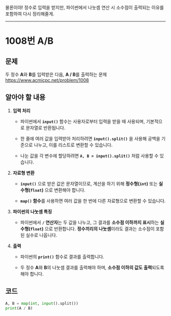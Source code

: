 물론이야! 정수로 입력을 받지만, 파이썬에서 나눗셈 연산 시 소수점이 출력되는 이유를 포함하여 다시 정리해줄게.

---

# 1008번 A/B
## 문제
두 정수 **A**와 **B**를 입력받은 다음, **A / B**를 출력하는 문제  
https://www.acmicpc.net/problem/1008

## 알아야 할 내용
1. **입력 처리**
   - 파이썬에서 **`input()`** 함수는 사용자로부터 입력을 받을 때 사용되며, 기본적으로 문자열로 반환됩니다.
   
   - 한 줄에 여러 값을 입력받아 처리하려면 **`input().split()`** 을 사용해 공백을 기준으로 나누고, 이를 리스트로 변환할 수 있습니다.

   - 나눈 값을 각 변수에 할당하려면 **`A, B = input().split()`** 처럼 사용할 수 있습니다.

2. **자료형 변환**
   - **`input()`** 으로 받은 값은 문자열이므로, 계산을 하기 위해 **정수형(`int`)** 또는 **실수형(`float`)** 으로 변환해야 합니다.

   - **`map()` 함수**를 사용하면 여러 값을 한 번에 다른 자료형으로 변환할 수 있습니다.

3. **파이썬의 나눗셈 특징**
   - 파이썬에서 **`/` 연산자**는 두 값을 나누고, 그 결과를 **소수점 이하까지 표시**하는 **실수형(`float`)** 으로 반환합니다. **정수끼리의 나눗셈**이라도 결과는 소수점이 포함된 실수로 나옵니다.
      
4. **출력**
   - 파이썬의 **`print()`** 함수로 결과를 출력합니다.
   
   - 두 정수 **A**와 **B**의 나눗셈 결과를 출력해야 하며, **소수점 이하의 값도 출력**되도록 해야 합니다.

## 코드
```python
A, B = map(int, input().split())
print(A / B)
```
